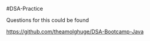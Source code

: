 #DSA-Practice

Questions for this could be found 

https://github.com/theamolghuge/DSA-Bootcamp-Java
